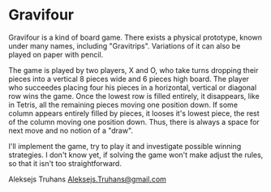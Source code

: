 Gravifour
=========

Gravifour is a kind of board game. There exists a physical prototype, known under many names, including "Gravitrips". Variations of it can also be played on paper with pencil. 

The game is played by two players, X and O, who take turns dropping their pieces into a vertical 8 pieces wide and 6 pieces high board. The player who succeedes placing four his pieces in a horizontal, vertical or diagonal row wins the game. Once the lowest row is filled entirely, it disappears, like in Tetris, all the remaining pieces moving one position down. If some column appears entirely filled by pieces, it looses it's lowest piece, the rest of the column moving one position down. Thus, there is always a space for next move and no notion of a "draw".

I'll implement the game, try to play it and investigate possible winning strategies. I don't know yet, if solving the game won't make adjust the rules, so that it isn't too straightforward.

Aleksejs Truhans <Aleksejs.Truhans@gmail.com>
 

 
